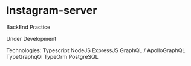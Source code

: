 # Instagram-server
BackEnd Practice 

Under Development

Technologies: 
Typescript
NodeJS
ExpressJS 
GraphQL / ApolloGraphQL
TypeGraphqQl
TypeOrm
PostgreSQL
